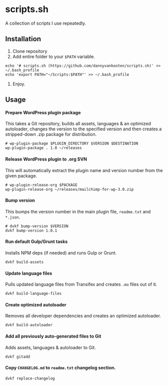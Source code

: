 # scripts.sh

A collection of scripts I use repeatedly.

## Installation

1. Clone repository
1. Add entire folder to your `$PATH` variable.
```shell
echo '# scripts.sh (https://github.com/dannyvankooten/scripts.sh)' >> ~/.bash_profile
echo 'export PATH="~/Scripts:$PATH"' >> ~/.bash_profile
```
1. Enjoy.

## Usage

#### Prepare WordPress plugin package

This takes a Git repository, builds all assets, languages & an optimized autoloader, changes the version to the specified version and then creates a stripped-down .zip package for distribution.

```shell
# wp-plugin-package $PLUGIN_DIRECTORY $VERSION $DESTINATION
wp-plugin-package . 1.0 ~/releases
```

#### Release WordPress plugin to .org SVN

This will automatically extract the plugin name and version number from the given package.

```shell
# wp-plugin-release-org $PACKAGE
wp-plugin-release-org ~/releases/mailchimp-for-wp-3.0.zip
```

#### Bump version

This bumps the version number in the main plugin file, `readme.txt` and `*.json`.

```shell
# dvkf bump-version $VERSION
dvkf bump-version 1.0.1
```

#### Run default Gulp/Grunt tasks

Installs NPM deps (if needed) and runs Gulp or Grunt.

```shell
dvkf build-assets
```

#### Update language files

Pulls updated language files from Transifex and creates `.mo` files out of it.

```shell
dvkf build-language-files
```

#### Create optimized autoloader

Removes all developer dependencies and creates an optimized autoloader.

```shell
dvkf build-autoloader
```

#### Add all previously auto-generated files to Git

Adds assets, languages & autoloader to Git.

```shell
dvkf gitadd
```

#### Copy `CHANGELOG.md` to `readme.txt` changelog section.

```shell
dvkf replace-changelog
```